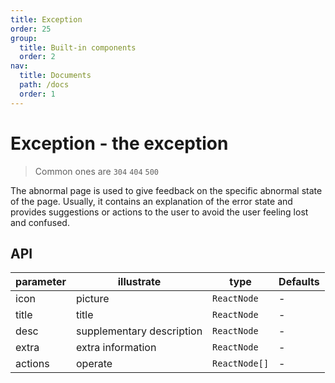 ```yaml
---
title: Exception
order: 25
group:
  title: Built-in components
  order: 2
nav:
  title: Documents
  path: /docs
  order: 1
---
```


# Exception - the exception

> Common ones are `304` `404` `500`

The abnormal page is used to give feedback on the specific abnormal state of the page. Usually, it contains an explanation of the error state and provides suggestions or actions to the user to avoid the user feeling lost and confused.

## API

| parameter | illustrate                | type          | Defaults |
| --------- | ------------------------- | ------------- | -------- |
| icon      | picture                   | `ReactNode`   | -        |
| title     | title                     | `ReactNode`   | -        |
| desc      | supplementary description | `ReactNode`   | -        |
| extra     | extra information         | `ReactNode`   | -        |
| actions   | operate                   | `ReactNode[]` | -        |
